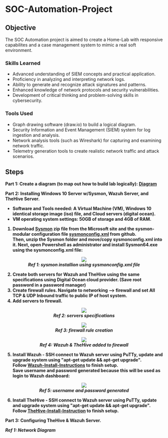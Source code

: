 # SOC-Automation-Project

## Objective

The SOC Automation project is aimed to create a Home-Lab with responsive capabilites and a case management system to mimic a real soft environment.

### Skills Learned

- Advanced understanding of SIEM concepts and practical application.
- Proficiency in analyzing and interpreting network logs.
- Ability to generate and recognize attack signatures and patterns.
- Enhanced knowledge of network protocols and security vulnerabilities.
- Development of critical thinking and problem-solving skills in cybersecurity.

### Tools Used

- Graph drawing software (draw.io) to build a logical diagram.
- Security Information and Event Management (SIEM) system for log ingestion and analysis.
- Network analysis tools (such as Wireshark) for capturing and examining network traffic.
- Telemetry generation tools to create realistic network traffic and attack scenarios.

## Steps

<b>Part 1: Create a diagram (to map out how to build lab logically): [Diagram](https://github.com/kennedyshearer/SOC-Automation-Project/blob/main/automation-diagram.drawio.png) <br>

<b>Part 2: Installing Windows 10 Server w/Sysmon, Wazuh Server, and TheHive Server.</b>

- Software and Tools needed: A Virtual Machine (VM), Windows 10 identical storage image (iso) file, and Cloud servers (digital ocean).
- VM operating system settings: 50GB of storage and 4GB of RAM.

1. Download [Sysmon](https://learn.microsoft.com/en-us/sysinternals/downloads/sysmon) zip file from the Microsoft site and the sysmon-modular configuration file [sysmonconfig.xml](https://github.com/olafhartong/sysmon-modular) from github.<br>
Then, unzip the Sysmon folder and move/copy sysmonconfig.xml into it. Next, open Powershell as administrator and install Sysmon64.exe using the sysmonconfig.xml file:
<p align="center"> <img src="https://i.imgur.com/5oL3Ytn.png" align="center"><br> <em>Ref 1: sysmon installion using sysmonconfig.xml file</em> </p>

2. Create both servers for Wazuh and TheHive using the same specifications using Digital Ocean cloud provider. (Save root password in a password manager)<br>
3. Create firewall rules. Navigate to networking --> firewall and set All TCP & UDP Inbound traffic to public IP of host system.
4. Add servers to firewall.
<p align="center"> <img src="https://i.imgur.com/WukDKNE.jpg"><br> <em>Ref 2: servers specifications</em> </p>
<p align="center"> <img src="https://i.imgur.com/EHQSOAX.jpg"><br> <em>Ref 3: firewall rule creation</em> </p>
<p align="center"> <img src="https://i.imgur.com/o3o2X1u.gif"><br> <em>Ref 4: Wazuh & TheHive added to firewall</em> </p>

5. Install Wazuh - SSH connect to Wazuh server using PuTTy, update and upgrade system using "apt-get update && apt-get upgrade".<br> Follow [Wazuh-Install-Instructions](https://github.com/kennedyshearer/SOC-Automation-Project/blob/main/Wazuh-Install-Instructions) to finish setup.<br>
Save username and password generated because this will be used as login to Wazuh dashboard:
<p align="center"> <img src="https://i.imgur.com/QWaGJYG.png"><br> <em>Ref 5: username and password generated</em> </p>

6. Install TheHive - SSH connect to Wazuh server using PuTTy, update and upgrade system using "apt-get update && apt-get upgrade".<br> Follow [TheHive-Install-Instruction](https://github.com/kennedyshearer/SOC-Automation-Project/blob/main/TheHive-Install-Instructions) to finish setup.


<b>Part 3: Configuring TheHive & Wazuh Server.</b>



*Ref 1: Network Diagram*
